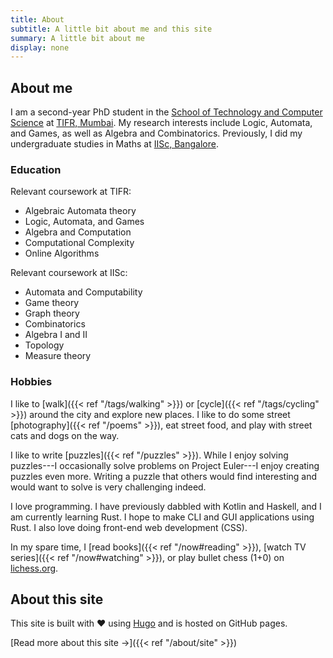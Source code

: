 ```yaml
---
title: About
subtitle: A little bit about me and this site
summary: A little bit about me
display: none
---
```


## About me

I am a second-year PhD student in the [School of Technology and Computer Science](https://www.tcs.tifr.res.in) at [TIFR, Mumbai](https://www.tifr.res.in/).
My research interests include Logic, Automata, and Games, as well as Algebra and Combinatorics.
Previously, I did my undergraduate studies in Maths at [IISc, Bangalore](https://iisc.ac.in/).

### Education

Relevant coursework at TIFR:

- Algebraic Automata theory
- Logic, Automata, and Games
- Algebra and Computation
- Computational Complexity
- Online Algorithms

Relevant coursework at IISc:

- Automata and Computability
- Game theory
- Graph theory
- Combinatorics
- Algebra I and II
- Topology
- Measure theory

### Hobbies

I like to [walk]({{< ref "/tags/walking" >}}) or [cycle]({{< ref "/tags/cycling" >}}) around the city and explore new places. I like to do some street [photography]({{< ref "/poems" >}}), eat street food, and play with street cats and dogs on the way.

I like to write [puzzles]({{< ref "/puzzles" >}}). While I enjoy solving puzzles---I occasionally solve problems on Project Euler---I enjoy creating puzzles even more. Writing a puzzle that others would find interesting and would want to solve is very challenging indeed.

I love programming. I have previously dabbled with Kotlin and Haskell, and I am currently learning Rust. I hope to make CLI and GUI applications using Rust. I also love doing front-end web development (CSS).

In my spare time, I [read books]({{< ref "/now#reading" >}}), [watch TV series]({{< ref "/now#watching" >}}), or play bullet chess (1+0) on [lichess.org](https://lichess.org).

## About this site

This site is built with :heart: using [Hugo](https://gohugo.io) and is hosted on GitHub pages.

[Read more about this site &#8594;]({{< ref "/about/site" >}})
